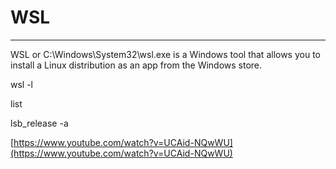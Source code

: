 # WSL

---

WSL or C:\Windows\System32\wsl.exe is a Windows tool that allows you to install a Linux distribution as an app from the Windows store.

wsl -l 

list

lsb_release -a

[https://www.youtube.com/watch?v=UCAid-NQwWU](https://www.youtube.com/watch?v=UCAid-NQwWU)